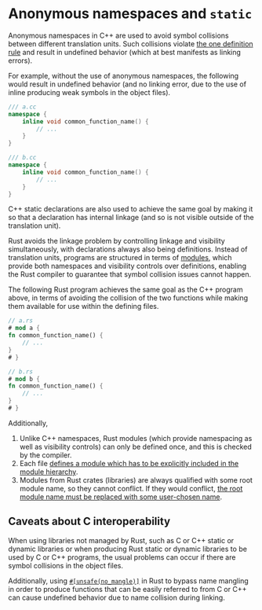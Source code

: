 # Anonymous namespaces and `static`

Anonymous namespaces in C++ are used to avoid symbol collisions between
different translation units. Such collisions violate [the one definition
rule](https://timsong-cpp.github.io/cppwp/n4950/basic.def.odr#14) and result in
undefined behavior (which at best manifests as linking errors).

For example, without the use of anonymous namespaces, the following would result
in undefined behavior (and no linking error, due to the use of inline producing
weak symbols in the object files).

```cpp
/// a.cc
namespace {
    inline void common_function_name() {
        // ...
    }
}

/// b.cc
namespace {
    inline void common_function_name() {
        // ...
    }
}
```

C++ static declarations are also used to achieve the same goal by making it so that
a declaration has internal linkage (and so is not visible outside of the
translation unit).

Rust avoids the linkage problem by controlling linkage and visibility
simultaneously, with declarations always also being definitions. Instead of
translation units, programs are structured in terms of
[modules](/idioms/encapsulation/headers.md), which provide both namespaces and
visibility controls over definitions, enabling the Rust compiler to guarantee
that symbol collision issues cannot happen.

The following Rust program achieves the same goal as the C++ program above, in
terms of avoiding the collision of the two functions while making them available
for use within the defining files.

```rust
// a.rs
# mod a {
fn common_function_name() {
    // ...
}
# }

// b.rs
# mod b {
fn common_function_name() {
    // ...
}
# }
```

Additionally,

1. Unlike C++ namespaces, Rust modules (which provide namespacing as well as
   visibility controls) can only be defined once, and this is checked by the
   compiler.
2. Each file [defines a module which has to be explicitly included in the module
   hierarchy](https://doc.rust-lang.org/stable/book/ch07-05-separating-modules-into-different-files.html).
2. Modules from Rust crates (libraries) are always qualified with some root
   module name, so they cannot conflict. If they would conflict, [the root
   module name must be replaced with some user-chosen
   name](https://doc.rust-lang.org/cargo/reference/specifying-dependencies.html#renaming-dependencies-in-cargotoml).

## Caveats about C interoperability

When using libraries not managed by Rust, such as C or C++ static or dynamic
libraries or when producing Rust static or dynamic libraries to be used by C or
C++ programs, the usual problems can occur if there are symbol collisions in the
object files.

Additionally, using
[`#[unsafe(no_mangle)]`](https://doc.rust-lang.org/reference/abi.html#the-no_mangle-attribute)
in Rust to bypass name mangling in order to produce functions that can be easily
referred to from C or C++ can cause undefined behavior due to name collision
during linking.
